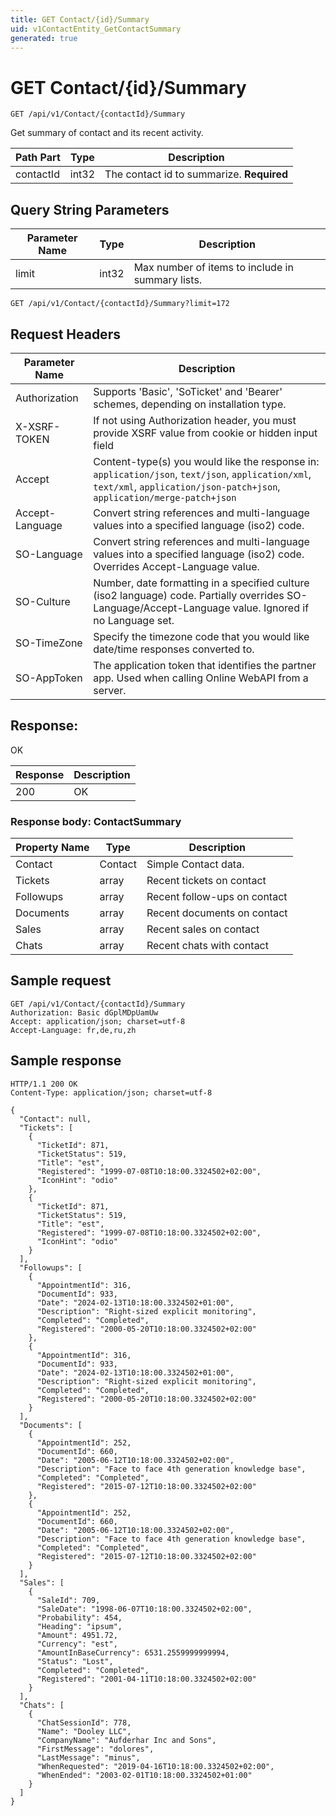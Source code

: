 ```yaml
---
title: GET Contact/{id}/Summary
uid: v1ContactEntity_GetContactSummary
generated: true
---
```


# GET Contact/{id}/Summary

```http
GET /api/v1/Contact/{contactId}/Summary
```

Get summary of contact and its recent activity.






| Path Part | Type | Description |
|-----------|------|-------------|
| contactId | int32 | The contact id to summarize. **Required** |


## Query String Parameters

| Parameter Name | Type |  Description |
|----------------|------|--------------|
| limit | int32 |  Max number of items to include in summary lists. |

```http
GET /api/v1/Contact/{contactId}/Summary?limit=172
```


## Request Headers

| Parameter Name | Description |
|----------------|-------------|
| Authorization  | Supports 'Basic', 'SoTicket' and 'Bearer' schemes, depending on installation type. |
| X-XSRF-TOKEN   | If not using Authorization header, you must provide XSRF value from cookie or hidden input field |
| Accept         | Content-type(s) you would like the response in: `application/json`, `text/json`, `application/xml`, `text/xml`, `application/json-patch+json`, `application/merge-patch+json` |
| Accept-Language | Convert string references and multi-language values into a specified language (iso2) code. |
| SO-Language | Convert string references and multi-language values into a specified language (iso2) code. Overrides Accept-Language value. |
| SO-Culture | Number, date formatting in a specified culture (iso2 language) code. Partially overrides SO-Language/Accept-Language value. Ignored if no Language set. |
| SO-TimeZone | Specify the timezone code that you would like date/time responses converted to. |
| SO-AppToken | The application token that identifies the partner app. Used when calling Online WebAPI from a server. |


## Response:

OK

| Response | Description |
|----------------|-------------|
| 200 | OK |

### Response body: ContactSummary

| Property Name | Type |  Description |
|----------------|------|--------------|
| Contact | Contact | Simple Contact data. |
| Tickets | array | Recent tickets on contact |
| Followups | array | Recent follow-ups on contact |
| Documents | array | Recent documents on contact |
| Sales | array | Recent sales on contact |
| Chats | array | Recent chats with contact |

## Sample request

```http!
GET /api/v1/Contact/{contactId}/Summary
Authorization: Basic dGplMDpUamUw
Accept: application/json; charset=utf-8
Accept-Language: fr,de,ru,zh
```

## Sample response

```http_
HTTP/1.1 200 OK
Content-Type: application/json; charset=utf-8

{
  "Contact": null,
  "Tickets": [
    {
      "TicketId": 871,
      "TicketStatus": 519,
      "Title": "est",
      "Registered": "1999-07-08T10:18:00.3324502+02:00",
      "IconHint": "odio"
    },
    {
      "TicketId": 871,
      "TicketStatus": 519,
      "Title": "est",
      "Registered": "1999-07-08T10:18:00.3324502+02:00",
      "IconHint": "odio"
    }
  ],
  "Followups": [
    {
      "AppointmentId": 316,
      "DocumentId": 933,
      "Date": "2024-02-13T10:18:00.3324502+01:00",
      "Description": "Right-sized explicit monitoring",
      "Completed": "Completed",
      "Registered": "2000-05-20T10:18:00.3324502+02:00"
    },
    {
      "AppointmentId": 316,
      "DocumentId": 933,
      "Date": "2024-02-13T10:18:00.3324502+01:00",
      "Description": "Right-sized explicit monitoring",
      "Completed": "Completed",
      "Registered": "2000-05-20T10:18:00.3324502+02:00"
    }
  ],
  "Documents": [
    {
      "AppointmentId": 252,
      "DocumentId": 660,
      "Date": "2005-06-12T10:18:00.3324502+02:00",
      "Description": "Face to face 4th generation knowledge base",
      "Completed": "Completed",
      "Registered": "2015-07-12T10:18:00.3324502+02:00"
    },
    {
      "AppointmentId": 252,
      "DocumentId": 660,
      "Date": "2005-06-12T10:18:00.3324502+02:00",
      "Description": "Face to face 4th generation knowledge base",
      "Completed": "Completed",
      "Registered": "2015-07-12T10:18:00.3324502+02:00"
    }
  ],
  "Sales": [
    {
      "SaleId": 709,
      "SaleDate": "1998-06-07T10:18:00.3324502+02:00",
      "Probability": 454,
      "Heading": "ipsum",
      "Amount": 4951.72,
      "Currency": "est",
      "AmountInBaseCurrency": 6531.2559999999994,
      "Status": "Lost",
      "Completed": "Completed",
      "Registered": "2001-04-11T10:18:00.3324502+02:00"
    }
  ],
  "Chats": [
    {
      "ChatSessionId": 778,
      "Name": "Dooley LLC",
      "CompanyName": "Aufderhar Inc and Sons",
      "FirstMessage": "dolores",
      "LastMessage": "minus",
      "WhenRequested": "2019-04-16T10:18:00.3324502+02:00",
      "WhenEnded": "2003-02-01T10:18:00.3324502+01:00"
    }
  ]
}
```